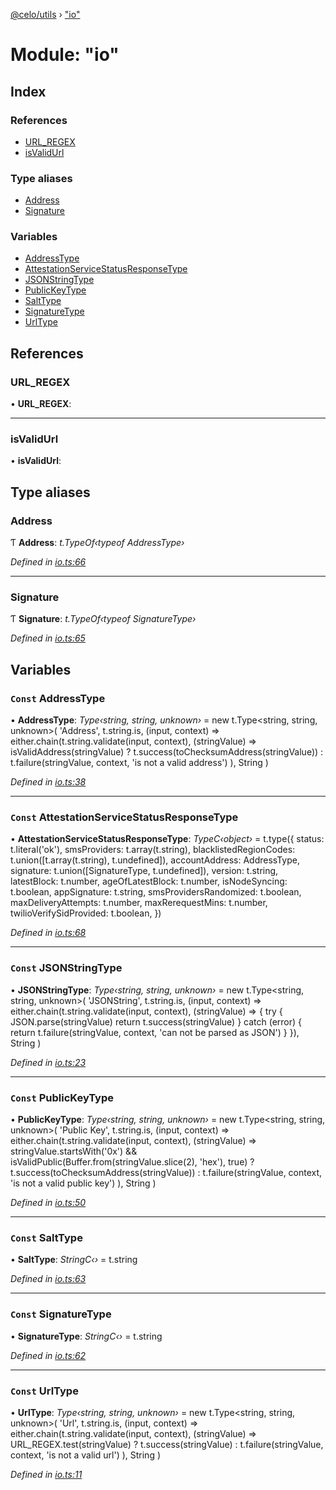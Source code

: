 [@celo/utils](../README.md) › ["io"](_io_.md)

# Module: "io"

## Index

### References

* [URL_REGEX](_io_.md#url_regex)
* [isValidUrl](_io_.md#isvalidurl)

### Type aliases

* [Address](_io_.md#address)
* [Signature](_io_.md#signature)

### Variables

* [AddressType](_io_.md#const-addresstype)
* [AttestationServiceStatusResponseType](_io_.md#const-attestationservicestatusresponsetype)
* [JSONStringType](_io_.md#const-jsonstringtype)
* [PublicKeyType](_io_.md#const-publickeytype)
* [SaltType](_io_.md#const-salttype)
* [SignatureType](_io_.md#const-signaturetype)
* [UrlType](_io_.md#const-urltype)

## References

###  URL_REGEX

• **URL_REGEX**:

___

###  isValidUrl

• **isValidUrl**:

## Type aliases

###  Address

Ƭ **Address**: *t.TypeOf‹typeof AddressType›*

*Defined in [io.ts:66](https://github.com/celo-org/celo-monorepo/blob/master/packages/sdk/utils/src/io.ts#L66)*

___

###  Signature

Ƭ **Signature**: *t.TypeOf‹typeof SignatureType›*

*Defined in [io.ts:65](https://github.com/celo-org/celo-monorepo/blob/master/packages/sdk/utils/src/io.ts#L65)*

## Variables

### `Const` AddressType

• **AddressType**: *Type‹string, string, unknown›* = new t.Type<string, string, unknown>(
  'Address',
  t.string.is,
  (input, context) =>
    either.chain(t.string.validate(input, context), (stringValue) =>
      isValidAddress(stringValue)
        ? t.success(toChecksumAddress(stringValue))
        : t.failure(stringValue, context, 'is not a valid address')
    ),
  String
)

*Defined in [io.ts:38](https://github.com/celo-org/celo-monorepo/blob/master/packages/sdk/utils/src/io.ts#L38)*

___

### `Const` AttestationServiceStatusResponseType

• **AttestationServiceStatusResponseType**: *TypeC‹object›* = t.type({
  status: t.literal('ok'),
  smsProviders: t.array(t.string),
  blacklistedRegionCodes: t.union([t.array(t.string), t.undefined]),
  accountAddress: AddressType,
  signature: t.union([SignatureType, t.undefined]),
  version: t.string,
  latestBlock: t.number,
  ageOfLatestBlock: t.number,
  isNodeSyncing: t.boolean,
  appSignature: t.string,
  smsProvidersRandomized: t.boolean,
  maxDeliveryAttempts: t.number,
  maxRerequestMins: t.number,
  twilioVerifySidProvided: t.boolean,
})

*Defined in [io.ts:68](https://github.com/celo-org/celo-monorepo/blob/master/packages/sdk/utils/src/io.ts#L68)*

___

### `Const` JSONStringType

• **JSONStringType**: *Type‹string, string, unknown›* = new t.Type<string, string, unknown>(
  'JSONString',
  t.string.is,
  (input, context) =>
    either.chain(t.string.validate(input, context), (stringValue) => {
      try {
        JSON.parse(stringValue)
        return t.success(stringValue)
      } catch (error) {
        return t.failure(stringValue, context, 'can not be parsed as JSON')
      }
    }),
  String
)

*Defined in [io.ts:23](https://github.com/celo-org/celo-monorepo/blob/master/packages/sdk/utils/src/io.ts#L23)*

___

### `Const` PublicKeyType

• **PublicKeyType**: *Type‹string, string, unknown›* = new t.Type<string, string, unknown>(
  'Public Key',
  t.string.is,
  (input, context) =>
    either.chain(t.string.validate(input, context), (stringValue) =>
      stringValue.startsWith('0x') && isValidPublic(Buffer.from(stringValue.slice(2), 'hex'), true)
        ? t.success(toChecksumAddress(stringValue))
        : t.failure(stringValue, context, 'is not a valid public key')
    ),
  String
)

*Defined in [io.ts:50](https://github.com/celo-org/celo-monorepo/blob/master/packages/sdk/utils/src/io.ts#L50)*

___

### `Const` SaltType

• **SaltType**: *StringC‹›* = t.string

*Defined in [io.ts:63](https://github.com/celo-org/celo-monorepo/blob/master/packages/sdk/utils/src/io.ts#L63)*

___

### `Const` SignatureType

• **SignatureType**: *StringC‹›* = t.string

*Defined in [io.ts:62](https://github.com/celo-org/celo-monorepo/blob/master/packages/sdk/utils/src/io.ts#L62)*

___

### `Const` UrlType

• **UrlType**: *Type‹string, string, unknown›* = new t.Type<string, string, unknown>(
  'Url',
  t.string.is,
  (input, context) =>
    either.chain(t.string.validate(input, context), (stringValue) =>
      URL_REGEX.test(stringValue)
        ? t.success(stringValue)
        : t.failure(stringValue, context, 'is not a valid url')
    ),
  String
)

*Defined in [io.ts:11](https://github.com/celo-org/celo-monorepo/blob/master/packages/sdk/utils/src/io.ts#L11)*
